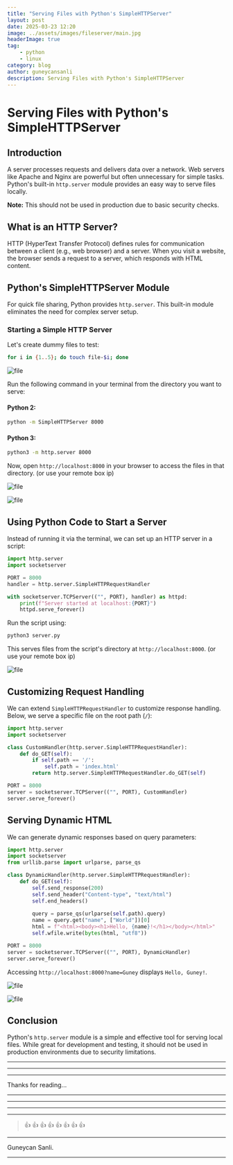 ```yaml
---
title: "Serving Files with Python's SimpleHTTPServer"
layout: post
date: 2025-03-23 12:20
image: ../assets/images/fileserver/main.jpg
headerImage: true
tag:
    - python
    - linux
category: blog
author: guneycansanli
description: Serving Files with Python's SimpleHTTPServer
---
```



# Serving Files with Python's SimpleHTTPServer

## Introduction

A server processes requests and delivers data over a network. Web servers like Apache and Nginx are powerful but often unnecessary for simple tasks. Python's built-in `http.server` module provides an easy way to serve files locally.

**Note:** This should not be used in production due to basic security checks.

## What is an HTTP Server?

HTTP (HyperText Transfer Protocol) defines rules for communication between a client (e.g., web browser) and a server. When you visit a website, the browser sends a request to a server, which responds with HTML content.

## Python's SimpleHTTPServer Module

For quick file sharing, Python provides `http.server`. This built-in module eliminates the need for complex server setup.

### Starting a Simple HTTP Server

Let's create dummy files to test:
```bash
for i in {1..5}; do touch file-$i; done
```

![file][1]

Run the following command in your terminal from the directory you want to serve:

#### Python 2:

```sh
python -m SimpleHTTPServer 8000
```

#### Python 3:

```sh
python3 -m http.server 8000
```

Now, open `http://localhost:8000` in your browser to access the files in that directory. (or use your remote box ip)

![file][2]

![file][3]


## Using Python Code to Start a Server

Instead of running it via the terminal, we can set up an HTTP server in a script:

```python
import http.server
import socketserver

PORT = 8000
handler = http.server.SimpleHTTPRequestHandler

with socketserver.TCPServer(("", PORT), handler) as httpd:
    print(f"Server started at localhost:{PORT}")
    httpd.serve_forever()
```

Run the script using:

```sh
python3 server.py
```

This serves files from the script's directory at `http://localhost:8000`. (or use your remote box ip)

![file][4]

## Customizing Request Handling

We can extend `SimpleHTTPRequestHandler` to customize response handling. Below, we serve a specific file on the root path (`/`):

```python
import http.server
import socketserver

class CustomHandler(http.server.SimpleHTTPRequestHandler):
    def do_GET(self):
        if self.path == '/':
            self.path = 'index.html'
        return http.server.SimpleHTTPRequestHandler.do_GET(self)

PORT = 8000
server = socketserver.TCPServer(("", PORT), CustomHandler)
server.serve_forever()
```

## Serving Dynamic HTML

We can generate dynamic responses based on query parameters:

```python
import http.server
import socketserver
from urllib.parse import urlparse, parse_qs

class DynamicHandler(http.server.SimpleHTTPRequestHandler):
    def do_GET(self):
        self.send_response(200)
        self.send_header("Content-type", "text/html")
        self.end_headers()
        
        query = parse_qs(urlparse(self.path).query)
        name = query.get("name", ["World"])[0]
        html = f"<html><body><h1>Hello, {name}!</h1></body></html>"
        self.wfile.write(bytes(html, "utf8"))

PORT = 8000
server = socketserver.TCPServer(("", PORT), DynamicHandler)
server.serve_forever()
```

Accessing `http://localhost:8000?name=Guney` displays `Hello, Guney!`.

![file][5]

![file][6]

## Conclusion

Python's `http.server` module is a simple and effective tool for serving local files. While great for development and testing, it should not be used in production environments due to security limitations.


---

* * *

---

Thanks for reading...

---

---

---

---

> :+1: :+1: :+1: :+1: :+1: :+1: :+1: :+1:

---

Guneycan Sanli.

---

[1]: ../assets/images/file-server/file-1.jpg
[2]: ../assets/images/file-server/file-2.jpg
[3]: ../assets/images/file-server/file-3.jpg
[4]: ../assets/images/file-server/file-4.jpg
[5]: ../assets/images/file-server/file-5.jpg
[6]: ../assets/images/file-server/file-6.jpg





